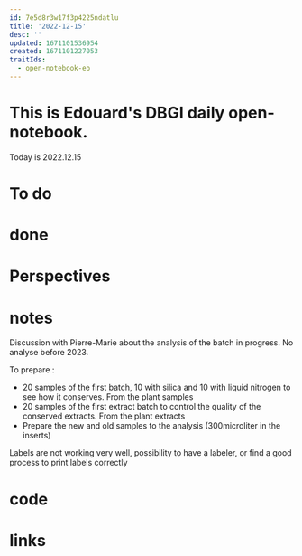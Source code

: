 ```yaml
---
id: 7e5d8r3w17f3p4225ndatlu
title: '2022-12-15'
desc: ''
updated: 1671101536954
created: 1671101227053
traitIds:
  - open-notebook-eb
---
```


# This is Edouard's DBGI daily open-notebook.

Today is 2022.12.15

# To do

# done

# Perspectives

# notes
Discussion with Pierre-Marie about the analysis of the batch in progress. No analyse before 2023.

To prepare : 
- 20 samples of the first batch, 10 with silica and 10 with liquid nitrogen to see how it conserves. From the plant samples
- 20 samples of the first extract batch to control the quality of the conserved extracts. From the plant extracts
- Prepare the new and old samples to the analysis (300microliter in the inserts)

Labels are not working very well, possibility to have a labeler, or find a good process to print labels correctly

# code

# links


